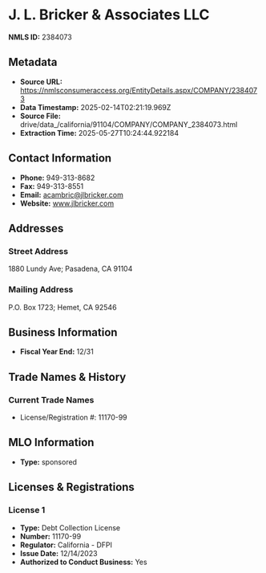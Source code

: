 # J. L. Bricker & Associates LLC

**NMLS ID:** 2384073

## Metadata
- **Source URL:** https://nmlsconsumeraccess.org/EntityDetails.aspx/COMPANY/2384073
- **Data Timestamp:** 2025-02-14T02:21:19.969Z
- **Source File:** drive/data_/california/91104/COMPANY/COMPANY_2384073.html
- **Extraction Time:** 2025-05-27T10:24:44.922184

## Contact Information
- **Phone:** 949-313-8682
- **Fax:** 949-313-8551
- **Email:** acambric@jlbricker.com
- **Website:** www.jlbricker.com

## Addresses
### Street Address
1880 Lundy Ave; Pasadena, CA 91104

### Mailing Address
P.O. Box 1723; Hemet, CA 92546

## Business Information
- **Fiscal Year End:** 12/31

## Trade Names & History
### Current Trade Names
- License/Registration #: 11170-99

## MLO Information
- **Type:** sponsored

## Licenses & Registrations

### License 1
- **Type:** Debt Collection License
- **Number:** 11170-99
- **Regulator:** California - DFPI
- **Issue Date:** 12/14/2023
- **Authorized to Conduct Business:** Yes

